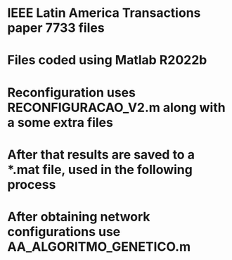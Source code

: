 # IEEE Latin America Transactions paper 7733 files
# Files coded using Matlab R2022b
# Reconfiguration uses RECONFIGURACAO_V2.m along with a some extra files
# After that results are saved to a *.mat file, used in the following process
# After obtaining network configurations use AA_ALGORITMO_GENETICO.m
